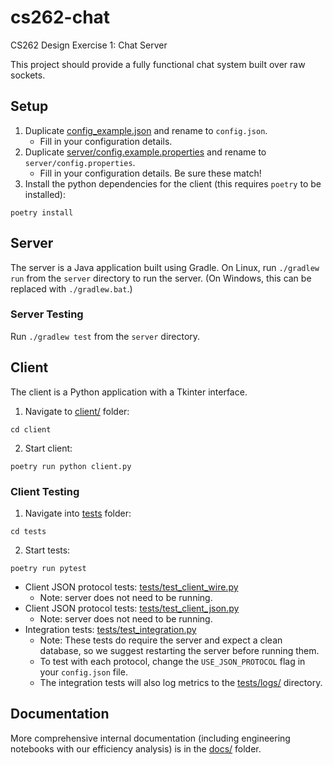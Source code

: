 # cs262-chat

CS262 Design Exercise 1: Chat Server

This project should provide a fully functional chat system built over raw sockets.

## Setup

1. Duplicate [config_example.json](config_example.json) and rename to `config.json`.
   - Fill in your configuration details.
2. Duplicate [server/config.example.properties](server/config.example.properties) and rename to `server/config.properties`.
   - Fill in your configuration details. Be sure these match!
3. Install the python dependencies for the client (this requires `poetry` to be installed):

```
poetry install
```

## Server

The server is a Java application built using Gradle. On Linux, run `./gradlew run` from the `server` directory to run the server. (On Windows, this can be replaced with `./gradlew.bat`.)

### Server Testing

Run `./gradlew test` from the `server` directory.

## Client

The client is a Python application with a Tkinter interface.

1. Navigate to [client/](client/) folder:

```
cd client
```

2. Start client:

```
poetry run python client.py
```

### Client Testing

1. Navigate into [tests](tests) folder:

```
cd tests
```

2. Start tests:

```
poetry run pytest
```

- Client JSON protocol tests: [tests/test_client_wire.py](tests/test_client_wire.py)
  - Note: server does not need to be running.
- Client JSON protocol tests: [tests/test_client_json.py](tests/test_client_json.py)
  - Note: server does not need to be running.
- Integration tests: [tests/test_integration.py](tests/test_integration.py)
  - Note: These tests do require the server and expect a clean database, so we suggest restarting the server before running them.
  - To test with each protocol, change the `USE_JSON_PROTOCOL` flag in your `config.json` file.
  - The integration tests will also log metrics to the [tests/logs/](tests/logs/) directory.

## Documentation

More comprehensive internal documentation (including engineering notebooks with our efficiency analysis) is in the [docs/](docs/) folder.
